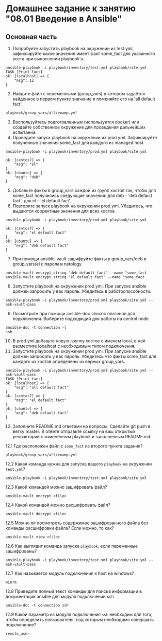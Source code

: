 # Домашнее задание к занятию "08.01 Введение в Ansible"

## Основная часть

1. Попробуйте запустить playbook на окружении из test.yml, зафиксируйте какое значение имеет факт some_fact для указанного хоста при выполнении playbook'a.
```
ansible-playbook -i playbook/inventory/test.yml playbook/site.yml 
TASK [Print fact]
ok: [localhost] => {
    "msg": 12
}
```
2. Найдите файл с переменными (group_vars) в котором задаётся найденное в первом пункте значение и поменяйте его на 'all default fact'.
```
playbook/group_vars/all/examp.yml
```
3. Воспользуйтесь подготовленным (используется docker) или создайте собственное окружение для проведения дальнейших испытаний.
4. Проведите запуск playbook на окружении из prod.yml. Зафиксируйте полученные значения some_fact для каждого из managed host.
```
ansible-playbook -i playbook/inventory/prod.yml playbook/site.yml

ok: [centos7] => {
    "msg": "el"
}
ok: [ubuntu] => {
    "msg": "deb"
}
```
5. Добавьте факты в group_vars каждой из групп хостов так, чтобы для some_fact получились следующие значения: для deb - 'deb default fact', для el - 'el default fact'.
6. Повторите запуск playbook на окружении prod.yml. Убедитесь, что выдаются корректные значения для всех хостов.
```
ansible-playbook -i playbook/inventory/prod.yml playbook/site.yml

ok: [centos7] => {
    "msg": "el default fact"
}
ok: [ubuntu] => {
    "msg": "deb default fact"
}
```
7. При помощи ansible-vault зашифруйте факты в group_vars/deb и group_vars/el с паролем netology.
```
ansible-vault encrypt_string "deb default fact" --name "some_fact
ansible-vault encrypt_string "el default fact" --name "some_fact
```
8. Запустите playbook на окружении prod.yml. При запуске ansible должен запросить у вас пароль. Убедитесь в работоспособности.
```
ansible-playbook -i playbook/inventory/prod.yml playbook/site.yml --ask-vault-pass
```
9. Посмотрите при помощи ansible-doc список плагинов для подключения. Выберите подходящий для работы на control node.
```
ansible-doc -t connection -l
ssh
```
10. В prod.yml добавьте новую группу хостов с именем local, в ней разместите localhost с необходимым типом подключения.
11. Запустите playbook на окружении prod.yml. При запуске ansible должен запросить у вас пароль. Убедитесь что факты some_fact для каждого из хостов определены из верных group_vars.
```
ansible-playbook -i playbook/inventory/prod.yml playbook/site.yml --ask-vault-pass
TASK [Print fact] 
ok: [localhost] => {
    "msg": "all default fact"
}
ok: [centos7] => {
    "msg": "el default fact"
}
ok: [ubuntu] => {
    "msg": "deb default fact"
}
```
12. Заполните README.md ответами на вопросы. Сделайте git push в ветку master. В ответе отправьте ссылку на ваш открытый репозиторий с изменённым playbook и заполненным README.md.

12.1 Где расположен файл с `some_fact` из второго пункта задания?
```
playbook/group_vars/all/examp.yml
```

12.2 Какая команда нужна для запуска вашего `playbook` на окружении `test.yml`?

```
ansible-playbook -i playbook/inventory/test.yml playbook/site.yml
```
12.3 Какой командой можно зашифровать файл?
```
ansible-vault encrypt <file>
```
12.4 Какой командой можно расшифровать файл?
```
ansible-vault decrypt <file>
```
12.5 Можно ли посмотреть содержимое зашифрованного файла без команды расшифровки файла? Если можно, то как?
```
ansible-vault view <file>
```
12.6 Как выглядит команда запуска `playbook`, если переменные зашифрованы?
```
ansible-playbook -i playbook/inventory/test.yml playbook/site.yml --ask-vault-pass
```
12.7 Как называется модуль подключения к host на windows?
```
winrm
```
12.8 Приведите полный текст команды для поиска информации в документации ansible для модуля подключений ssh
```
ansible-doc -t connection ssh
```
12.9 Какой параметр из модуля подключения `ssh` необходим для того, чтобы определить пользователя, под которым необходимо совершать подключение?
```
remote_user
```